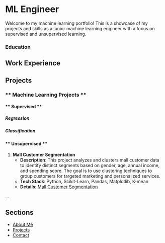 # ML Engineer 

Welcome to my machine learning portfolio! This is a showcase of my projects and skills as a junior machine learning engineer with a focus on supervised and unsupervised learning.

### Education

## Work Experience

## **Projects**
### ** Machine Learning Projects **
#### ** Supervised **
#####  Regression
##### Classification
#### ** Unsupervised **
   1. **Mall Customer Segmentation**
      - **Description**: This project analyzes and clusters mall customer data to identify distinct segments based on gender, age, annual income, and spending score. The goal is to use clustering techniques to group customers for targeted marketing and   personalized services.
      - **Tech Stack**: Python, Scikit-Learn, Pandas, Matplotlib, K-mean
      - **Details**: [Mall Customer Segmentation][mall-segmentation]

...

[mall-segmentation]: https://github.com/MohamedAhmed35/portfolio/blob/main/projects/ML%20projects/Unsupervised/Mall_customer_segmentation.ipynb


## Sections
- [About Me](about.md)
- [Projects](projects.md)
- [Contact](contact.md)
